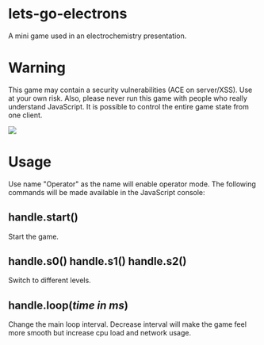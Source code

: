 # lets-go-electrons
A mini game used in an electrochemistry presentation.

# Warning
This game may contain a security vulnerabilities (ACE on server/XSS). Use at your own risk. Also, please never run this game with people who really understand JavaScript. It is possible to control the entire game state from one client.

![](https://image.ibb.co/moLMDy/2018_05_17_02_43_53.gif)

# Usage
Use name "Operator" as the name will enable operator mode. The following commands will be made available in the JavaScript console:

## handle.start()
Start the game.

## handle.s0() handle.s1() handle.s2()
Switch to different levels.

## handle.loop(*time in ms*)
Change the main loop interval. Decrease interval will make the game feel more smooth but increase cpu load and network usage.
